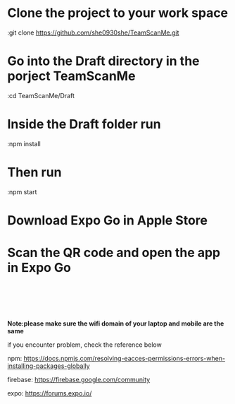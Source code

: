 # Clone the project to your work space
:git clone https://github.com/she0930she/TeamScanMe.git

# Go into the Draft directory in the porject TeamScanMe
:cd TeamScanMe/Draft

# Inside the Draft folder run
:npm install

# Then run
:npm start

# Download Expo Go in Apple Store

# Scan the QR code and open the app in Expo Go

<br/>
<br/>
<br/>
<br/>

**Note:please make sure the wifi domain of your laptop and mobile are the same**<br/>

if you encounter problem, check the reference below

npm: https://docs.npmjs.com/resolving-eacces-permissions-errors-when-installing-packages-globally

firebase: https://firebase.google.com/community

expo: https://forums.expo.io/



